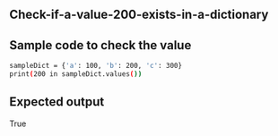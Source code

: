 ## Check-if-a-value-200-exists-in-a-dictionary
## Sample code to check the value
```sh
sampleDict = {'a': 100, 'b': 200, 'c': 300}
print(200 in sampleDict.values())
```
## Expected output
True

